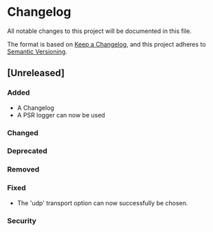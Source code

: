 # Changelog
All notable changes to this project will be documented in this file.

The format is based on [Keep a Changelog](https://keepachangelog.com/en/1.0.0/),
and this project adheres to [Semantic Versioning](https://semver.org/spec/v2.0.0.html).

## [Unreleased]
### Added
- A Changelog
- A PSR logger can now be used

### Changed

### Deprecated

### Removed

### Fixed
- The 'udp' transport option can now successfully be chosen.

### Security

